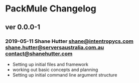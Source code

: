 # PackMule Changelog
## ver 0.0.0-1
### 2019-05-11	Shane Hutter <shane@intentropycs.com> <shane.hutter@serversaustralia.com.au> <contact@shanehutter.com>
* Setting up initial files and framework
* working out basic concepts and planning
* Setting up initial command line argument structure
